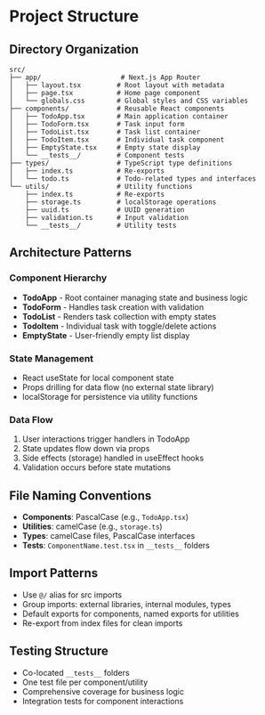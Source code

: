 # Project Structure

## Directory Organization

```
src/
├── app/                    # Next.js App Router
│   ├── layout.tsx         # Root layout with metadata
│   ├── page.tsx           # Home page component
│   └── globals.css        # Global styles and CSS variables
├── components/            # Reusable React components
│   ├── TodoApp.tsx        # Main application container
│   ├── TodoForm.tsx       # Task input form
│   ├── TodoList.tsx       # Task list container
│   ├── TodoItem.tsx       # Individual task component
│   ├── EmptyState.tsx     # Empty state display
│   └── __tests__/         # Component tests
├── types/                 # TypeScript type definitions
│   ├── index.ts           # Re-exports
│   └── todo.ts            # Todo-related types and interfaces
└── utils/                 # Utility functions
    ├── index.ts           # Re-exports
    ├── storage.ts         # localStorage operations
    ├── uuid.ts            # UUID generation
    ├── validation.ts      # Input validation
    └── __tests__/         # Utility tests
```

## Architecture Patterns

### Component Hierarchy

- **TodoApp** - Root container managing state and business logic
- **TodoForm** - Handles task creation with validation
- **TodoList** - Renders task collection with empty states
- **TodoItem** - Individual task with toggle/delete actions
- **EmptyState** - User-friendly empty list display

### State Management

- React useState for local component state
- Props drilling for data flow (no external state library)
- localStorage for persistence via utility functions

### Data Flow

1. User interactions trigger handlers in TodoApp
2. State updates flow down via props
3. Side effects (storage) handled in useEffect hooks
4. Validation occurs before state mutations

## File Naming Conventions

- **Components**: PascalCase (e.g., `TodoApp.tsx`)
- **Utilities**: camelCase (e.g., `storage.ts`)
- **Types**: camelCase files, PascalCase interfaces
- **Tests**: `ComponentName.test.tsx` in `__tests__` folders

## Import Patterns

- Use `@/` alias for src imports
- Group imports: external libraries, internal modules, types
- Default exports for components, named exports for utilities
- Re-export from index files for clean imports

## Testing Structure

- Co-located `__tests__` folders
- One test file per component/utility
- Comprehensive coverage for business logic
- Integration tests for component interactions
